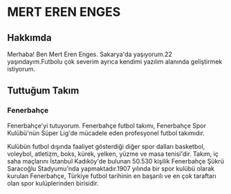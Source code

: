 <!-- ana baslik  -->
<h1>MERT EREN ENGES</h1>
<!-- alt baslik -->
<h2>Hakkımda</h2>
<p> Merhaba! Ben Mert Eren Enges. Sakarya'da yaşıyorum.22 yaşındayım.Futbolu çok severim ayrıca kendimi yazılım alanında geliştirmek istiyorum. </p>
<h2>Tuttuğum Takım</h2>
<h3>Fenerbahçe</h3>
<!-- paragraf kısmı -->
<p> Fenerbahçe'yi tutuyorum. Fenerbahçe futbol takımı, Fenerbahçe Spor Kulübü'nün Süper Lig'de mücadele eden profesyonel futbol takımıdır.</p>
<p>Kulübün futbol dışında faaliyet gösterdiği diğer spor dalları basketbol, voleybol, atletizm, boks, kürek, yelken, yüzme ve masa tenisi'dir. Takım, iç saha maçlarını İstanbul Kadıköy'de bulunan 50.530 kişilik Fenerbahçe Şükrü Saracoğlu Stadyumu'nda yapmaktadır.1907 yılında bir spor kulübü olarak kurulan Fenerbahçe, Türkiye futbol tarihinin en başarılı ve en çok taraftarı olan spor kulüplerinden birisidir.</p>
